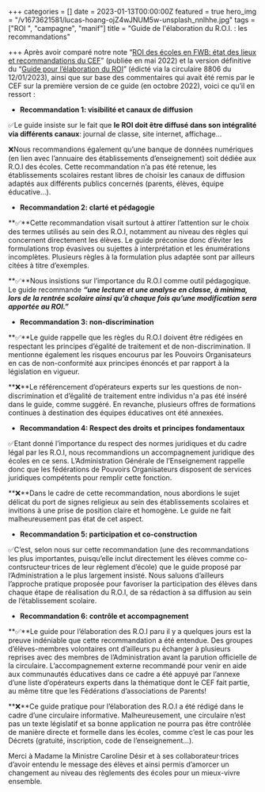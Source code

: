 +++
categories = []
date = 2023-01-13T00:00:00Z
featured = true
hero_img = "/v1673621581/lucas-hoang-ojZ4wJNUM5w-unsplash_nnlhhe.jpg"
tags = ["ROI ", "campagne", "manif"]
title = "Guide de l'élaboration du R.O.I. : les recommandations"

+++
Après avoir comparé notre note “[ROI des écoles en FWB: état des lieux et recommandations du CEF](https://res.cloudinary.com/cefasbl/image/upload/v1673621242/CEF_NOTE_ROI_MAI22_fl7v4v.pdf)” (publiée en mai 2022) et la version définitive du “[Guide pour l’élaboration du ROI](https://res.cloudinary.com/cefasbl/image/upload/v1673621105/Guide_ROI_V14_jwxkin.pdf)” (édicté via la circulaire 8806 du 12/01/2023), ainsi que sur base des commentaires qui avait été remis par le CEF sur la première version de ce guide (en octobre 2022), voici ce qu’il en ressort :

* **Recommandation 1: visibilité et canaux de diffusion**

✅Le guide insiste sur le fait que **le ROI doit être diffusé dans son intégralité via différents canaux**: journal de classe, site internet, affichage…

❌Nous recommandions également qu’une banque de données numériques (en lien avec l’annuaire des établissements d’enseignement) soit dédiée aux R.O.I des écoles. Cette recommandation n’a pas été retenue, les établissements scolaires restant libres de choisir les canaux de diffusion adaptés aux différents publics concernés (parents, élèves, équipe éducative…).

* **Recommandation 2: clarté et pédagogie**

**✅**Cette recommandation visait surtout à attirer l’attention sur le choix des termes utilisés au sein des R.O.I, notamment au niveau des règles qui concernent directement les élèves. Le guide préconise donc d’éviter les formulations trop évasives ou sujettes à interprétation et les énumérations incomplètes. Plusieurs règles à la formulation plus adaptée sont par ailleurs citées à titre d’exemples.

**✅**Nous insistions sur l’importance du R.O.I comme outil pédagogique. Le guide recommande **_“une lecture et une analyse en classe, à minima, lors de la rentrée scolaire ainsi qu’à chaque fois qu’une modification sera apportée au ROI.”_**

* **Recommandation 3: non-discrimination**

**✅**Le guide rappelle que les règles du R.O.I doivent être rédigées en respectant les principes d’égalité de traitement et de non-discrimination. Il mentionne également les risques encourus par les Pouvoirs Organisateurs en cas de non-conformité aux principes énoncés et par rapport à la législation en vigueur.

**❌**Le référencement d’opérateurs experts sur les questions de non-discrimination et d’égalité de traitement entre individus n'a pas été inséré dans le guide, comme suggéré. En revanche, plusieurs offres de formations continues à destination des équipes éducatives ont été annexées.

* **Recommandation 4: Respect des droits et principes fondamentaux**

✅Etant donné l’importance du respect des normes juridiques et du cadre légal par les R.O.I, nous recommandions un accompagnement juridique des écoles en ce sens. L’Administration Générale de l’Enseignement rappelle donc que les fédérations de Pouvoirs Organisateurs disposent de services juridiques compétents pour remplir cette fonction.

**❌**Dans le cadre de cette recommandation, nous abordions le sujet délicat du port de signes religieux au sein des établissements scolaires et invitions à une prise de position claire et homogène. Le guide ne fait malheureusement pas état de cet aspect.

* **Recommandation 5: participation et co-construction**

✅C’est, selon nous sur cette recommandation (une des recommandations les plus importantes, puisqu’elle inclut directement les élèves comme co-contsructeur·trices de leur règlement d’école) que le guide proposé par l’Administration a le plus largement insisté. Nous saluons d’ailleurs l’approche pratique proposée pour favoriser la participation des élèves dans chaque étape de réalisation du R.O.I, de sa rédaction à sa diffusion au sein de l’établissement scolaire.

* **Recommandation 6: contrôle et accompagnement**

**✅**Le guide pour l’élaboration des R.O.I paru il y a quelques jours est la preuve indéniable que cette recommandation a été entendue. Des groupes d’élèves-membres volontaires ont d’ailleurs pu échanger à plusieurs reprises avec des membres de l’Administration avant la parution officielle de la circulaire. L’accompagnement externe recommandé pour venir en aide aux communautés éducatives dans ce cadre a été appuyé par l’annexe d’une liste d’opérateurs experts dans la thématique dont le CEF fait partie, au même titre que les Fédérations d’associations de Parents!

**❌**Ce guide pratique pour l’élaboration des R.O.I a été rédigé dans le cadre d’une circulaire informative. Malheureusement, une circulaire n’est pas un texte législatif et sa bonne application ne pourra pas être contrôlée de manière directe et formelle dans les écoles, comme c’est le cas pour les Décrets (gratuité, inscription, code de l’enseignement…).

Merci à Madame la Ministre Caroline Désir et à ses collaborateur·trices d’avoir entendu le message des élèves et ainsi permis d’amorcer un changement au niveau des règlements des écoles pour un mieux-vivre ensemble.